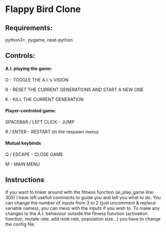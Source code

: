 # Flappy Bird Clone

## Requirements:
python3+, pygame, neat-python

## Controls:
#### A.I. playing the game:

D - TOGGLE THE A.I.'s VISION

R - RESET THE CURRENT GENERATIONS AND START A NEW ONE

K - KILL THE CURRENT GENERATION


#### Player-controled game:

SPACEBAR / LEFT CLICK - JUMP

R / ENTER - RESTART (in the respawn menu)


#### Mutual keybinds

Q / ESCAPE - CLOSE GAME

M - MAIN MENU


## Instructions
If you want to tinker around with the fitness function (ai_play_game line: 305) I have left usefull comments
to guide you and tell you what to do. You can change the number of inputs from 3 to 2 (just uncomment & replace variable names),
you can mess with the inputs if you wish to. To make any changes to the A.I. behaviour outside the fitness function
(activation function, mutate rate, add note rate, population size...) you have to change the config file.
